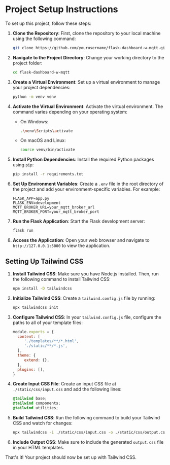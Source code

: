 # Project Setup Instructions

To set up this project, follow these steps:


1. **Clone the Repository**:
    First, clone the repository to your local machine using the following command:

    ```bash
    git clone https://github.com/yourusername/flask-dashboard-w-mqtt.git
    ```

2. **Navigate to the Project Directory**:
    Change your working directory to the project folder:

    ```bash
    cd flask-dashboard-w-mqtt
    ```

3. **Create a Virtual Environment**:
    Set up a virtual environment to manage your project dependencies:

    ```bash
    python -m venv venv
    ```

4. **Activate the Virtual Environment**:
    Activate the virtual environment. The command varies depending on your operating system:

    - On Windows:

      ```bash
      .\venv\Scripts\activate
      ```

    - On macOS and Linux:

      ```bash
      source venv/bin/activate
      ```

5. **Install Python Dependencies**:
    Install the required Python packages using `pip`:

    ```bash
    pip install -r requirements.txt
    ```

6. **Set Up Environment Variables**:
    Create a `.env` file in the root directory of the project and add your environment-specific variables. For example:

    ```env
    FLASK_APP=app.py
    FLASK_ENV=development
    MQTT_BROKER_URL=your_mqtt_broker_url
    MQTT_BROKER_PORT=your_mqtt_broker_port
    ```

7. **Run the Flask Application**:
    Start the Flask development server:

    ```bash
    flask run
    ```

8. **Access the Application**:
    Open your web browser and navigate to `http://127.0.0.1:5000` to view the application.


## Setting Up Tailwind CSS
1. **Install Tailwind CSS**:
    Make sure you have Node.js installed. Then, run the following command to install Tailwind CSS:

    ```bash
    npm install -D tailwindcss
    ```

2. **Initialize Tailwind CSS**:
    Create a `tailwind.config.js` file by running:

    ```bash
    npx tailwindcss init
    ```

3. **Configure Tailwind CSS**:
    In your `tailwind.config.js` file, configure the paths to all of your template files:

    ```javascript
    module.exports = {
      content: [
         './templates/**/*.html',
         './static/**/*.js',
      ],
      theme: {
         extend: {},
      },
      plugins: [],
    }
    ```

4. **Create Input CSS File**:
    Create an input CSS file at `./static/css/input.css` and add the following lines:

    ```css
    @tailwind base;
    @tailwind components;
    @tailwind utilities;
    ```

5. **Build Tailwind CSS**:
    Run the following command to build your Tailwind CSS and watch for changes:

    ```bash
    npx tailwindcss -i ./static/css/input.css -o ./static/css/output.css --watch
    ```

6. **Include Output CSS**:
    Make sure to include the generated `output.css` file in your HTML templates.

That's it! Your project should now be set up with Tailwind CSS.